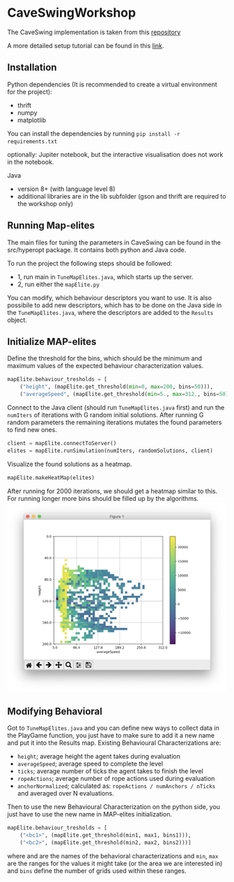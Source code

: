 # CaveSwingWorkshop


The CaveSwing implementation is taken from this [repository](https://github.com/ljialin/SimpleAsteroids.)

A more detailed setup tutorial can be found in this [link](https://docs.google.com/document/d/11vbF9zJkiSTIe_DpsB4NC_yih7Ls5nldk8YQ0aTJ18c/edit).

## Installation
Python dependencies (It is recommended to create a virtual environment for the project):
- thrift
- numpy
- matplotlib

You can install the dependencies by running ```pip install -r requirements.txt```

optionally: Jupiter notebook, but the interactive visualisation does not work in the notebook.

Java
- version 8+ (with language level 8)
- additional libraries are in the lib subfolder (gson and thrift are required to the workshop only)

## Running Map-elites
The main files for tuning the parameters in CaveSwing can be found in the src/hyperopt package. It contains both python and Java code.

To run the project the following steps should be followed:
- 1, run main in ```TuneMapElites.java```, which starts up the server.
- 2, run either the ```mapElite.py```

You can modify, which behaviour descriptors you want to use.
It is also possibile to add new descriptors, which has to be done on the Java side in the ```TuneMapElites.java```, where the descriptors are added to the ```Results``` object.

## Initialize MAP-elites

Define the threshold for the bins, which should be the minimum and maximum values of the expected behaviour characterization values.
```python
mapElite.behaviour_tresholds = [
    ("height", (mapElite.get_threshold(min=0, max=200, bins=50))),
    ("averageSpeed", (mapElite.get_threshold(min=5., max=312., bins=50)))]
```

Connect to the Java client (should run ```TuneMapElites.java``` first) and run the ```numIters``` of iterations with G random initial solutions. After running G random parameters the remaining iterations mutates the found parameters to find new ones.
```python
client = mapElite.connectToServer()
elites = mapElite.runSimulation(numIters, randomSolutions, client)
```

Visualize the found solutions as a heatmap. 
```python
mapElite.makeHeatMap(elites)
```
After running for 2000 iterations, we should get a heatmap similar to this. For running longer more bins should be filled up by the algorithms.
![Heatmap](imgs/heatmap.png "Heatmap Visualization")

## Modifying Behavioral
Got to ```TuneMapElites.java``` and you can define new ways to collect data in the PlayGame function, you just have to make sure to add it a new name and put it into the Results map.
Existing Behavioural Characterizations are:
- ```height```; average height the agent takes during evaluation
- ```averageSpeed```; average speed to complete the level
- ```ticks```; average number of ticks the agent takes to finish the level
- ```ropeActions```; average number of rope actions used during evaluation
- ```anchorNormalized```; calculated as: ```ropeActions / numAnchors / nTicks``` and averaged over N evaluations.

Then to use the new Behavioural Characterization on the python side, you just have to use the new name in MAP-elites initialization.
```python
mapElite.behaviour_tresholds = [
    ("<bc1>", (mapElite.get_threshold(min1, max1, bins1))),
    ("<bc2>", (mapElite.get_threshold(min2, max2, bins2)))]
```
where <bc1> and <bc2> are the names of the behavioral characterizations and ```min```, ```max``` are the ranges for the values it might take (or the area we are interested in) and ```bins``` define the number of grids used within these ranges.
